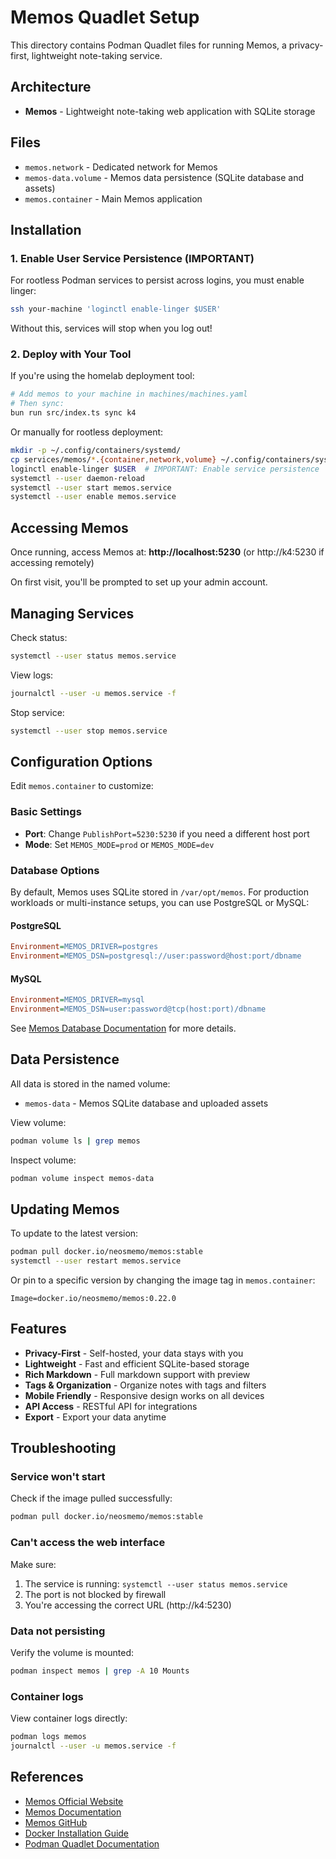 # Memos Quadlet Setup

This directory contains Podman Quadlet files for running Memos, a privacy-first, lightweight note-taking service.

## Architecture

- **Memos** - Lightweight note-taking web application with SQLite storage

## Files

- `memos.network` - Dedicated network for Memos
- `memos-data.volume` - Memos data persistence (SQLite database and assets)
- `memos.container` - Main Memos application

## Installation

### 1. Enable User Service Persistence (IMPORTANT)

For rootless Podman services to persist across logins, you must enable linger:

```bash
ssh your-machine 'loginctl enable-linger $USER'
```

Without this, services will stop when you log out!

### 2. Deploy with Your Tool

If you're using the homelab deployment tool:

```bash
# Add memos to your machine in machines/machines.yaml
# Then sync:
bun run src/index.ts sync k4
```

Or manually for rootless deployment:

```bash
mkdir -p ~/.config/containers/systemd/
cp services/memos/*.{container,network,volume} ~/.config/containers/systemd/
loginctl enable-linger $USER  # IMPORTANT: Enable service persistence
systemctl --user daemon-reload
systemctl --user start memos.service
systemctl --user enable memos.service
```

## Accessing Memos

Once running, access Memos at: **http://localhost:5230** (or http://k4:5230 if accessing remotely)

On first visit, you'll be prompted to set up your admin account.

## Managing Services

Check status:
```bash
systemctl --user status memos.service
```

View logs:
```bash
journalctl --user -u memos.service -f
```

Stop service:
```bash
systemctl --user stop memos.service
```

## Configuration Options

Edit `memos.container` to customize:

### Basic Settings
- **Port**: Change `PublishPort=5230:5230` if you need a different host port
- **Mode**: Set `MEMOS_MODE=prod` or `MEMOS_MODE=dev`

### Database Options

By default, Memos uses SQLite stored in `/var/opt/memos`. For production workloads or multi-instance setups, you can use PostgreSQL or MySQL:

#### PostgreSQL
```ini
Environment=MEMOS_DRIVER=postgres
Environment=MEMOS_DSN=postgresql://user:password@host:port/dbname
```

#### MySQL
```ini
Environment=MEMOS_DRIVER=mysql
Environment=MEMOS_DSN=user:password@tcp(host:port)/dbname
```

See [Memos Database Documentation](https://www.usememos.com/docs/install/database) for more details.

## Data Persistence

All data is stored in the named volume:
- `memos-data` - Memos SQLite database and uploaded assets

View volume:
```bash
podman volume ls | grep memos
```

Inspect volume:
```bash
podman volume inspect memos-data
```

## Updating Memos

To update to the latest version:

```bash
podman pull docker.io/neosmemo/memos:stable
systemctl --user restart memos.service
```

Or pin to a specific version by changing the image tag in `memos.container`:
```
Image=docker.io/neosmemo/memos:0.22.0
```

## Features

- **Privacy-First** - Self-hosted, your data stays with you
- **Lightweight** - Fast and efficient SQLite-based storage
- **Rich Markdown** - Full markdown support with preview
- **Tags & Organization** - Organize notes with tags and filters
- **Mobile Friendly** - Responsive design works on all devices
- **API Access** - RESTful API for integrations
- **Export** - Export your data anytime

## Troubleshooting

### Service won't start

Check if the image pulled successfully:
```bash
podman pull docker.io/neosmemo/memos:stable
```

### Can't access the web interface

Make sure:
1. The service is running: `systemctl --user status memos.service`
2. The port is not blocked by firewall
3. You're accessing the correct URL (http://k4:5230)

### Data not persisting

Verify the volume is mounted:
```bash
podman inspect memos | grep -A 10 Mounts
```

### Container logs

View container logs directly:
```bash
podman logs memos
journalctl --user -u memos.service -f
```

## References

- [Memos Official Website](https://www.usememos.com/)
- [Memos Documentation](https://www.usememos.com/docs)
- [Memos GitHub](https://github.com/usememos/memos)
- [Docker Installation Guide](https://www.usememos.com/docs/installation/docker)
- [Podman Quadlet Documentation](../../docs/quadlet.md)



